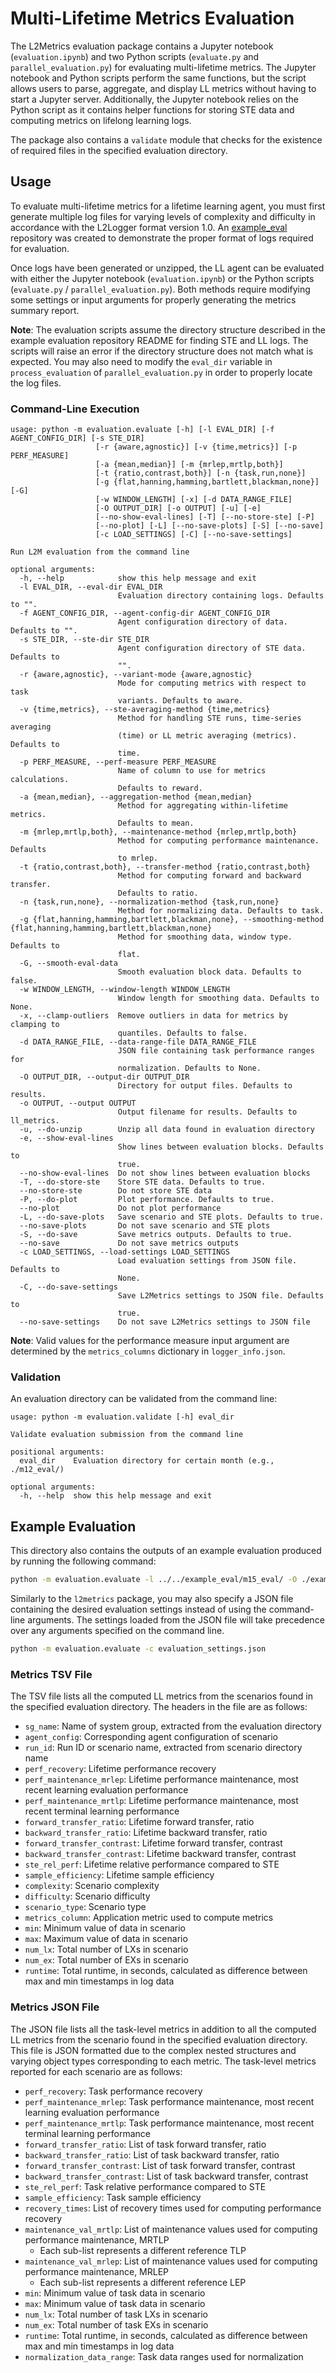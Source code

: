 # Multi-Lifetime Metrics Evaluation

The L2Metrics evaluation package contains a Jupyter notebook (`evaluation.ipynb`) and two Python scripts (`evaluate.py` and `parallel_evaluation.py`) for evaluating multi-lifetime metrics. The Jupyter notebook and Python scripts perform the same functions, but the script allows users to parse, aggregate, and display LL metrics without having to start a Jupyter server. Additionally, the Jupyter notebook relies on the Python script as it contains helper functions for storing STE data and computing metrics on lifelong learning logs.

The package also contains a `validate` module that checks for the existence of required files in the specified evaluation directory.

## Usage

To evaluate multi-lifetime metrics for a lifetime learning agent, you must first generate multiple log files for varying levels of complexity and difficulty in accordance with the L2Logger format version 1.0. An [example_eval](https://github.com/darpa-l2m/example_eval) repository was created to demonstrate the proper format of logs required for evaluation.

Once logs have been generated or unzipped, the LL agent can be evaluated with either the Jupyter notebook (`evaluation.ipynb`) or the Python scripts (`evaluate.py` / `parallel_evaluation.py`). Both methods require modifying some settings or input arguments for properly generating the metrics summary report.

**Note**: The evaluation scripts assume the directory structure described in the example evaluation repository README for finding STE and LL logs. The scripts will raise an error if the directory structure does not match what is expected. You may also need to modify the `eval_dir` variable in `process_evaluation` of `parallel_evaluation.py` in order to properly locate the log files.

### Command-Line Execution

```
usage: python -m evaluation.evaluate [-h] [-l EVAL_DIR] [-f AGENT_CONFIG_DIR] [-s STE_DIR]
                   [-r {aware,agnostic}] [-v {time,metrics}] [-p PERF_MEASURE]
                   [-a {mean,median}] [-m {mrlep,mrtlp,both}]
                   [-t {ratio,contrast,both}] [-n {task,run,none}]
                   [-g {flat,hanning,hamming,bartlett,blackman,none}] [-G]
                   [-w WINDOW_LENGTH] [-x] [-d DATA_RANGE_FILE]
                   [-O OUTPUT_DIR] [-o OUTPUT] [-u] [-e]
                   [--no-show-eval-lines] [-T] [--no-store-ste] [-P]
                   [--no-plot] [-L] [--no-save-plots] [-S] [--no-save]
                   [-c LOAD_SETTINGS] [-C] [--no-save-settings]

Run L2M evaluation from the command line

optional arguments:
  -h, --help            show this help message and exit
  -l EVAL_DIR, --eval-dir EVAL_DIR
                        Evaluation directory containing logs. Defaults to "".
  -f AGENT_CONFIG_DIR, --agent-config-dir AGENT_CONFIG_DIR
                        Agent configuration directory of data. Defaults to "".
  -s STE_DIR, --ste-dir STE_DIR
                        Agent configuration directory of STE data. Defaults to
                        "".
  -r {aware,agnostic}, --variant-mode {aware,agnostic}
                        Mode for computing metrics with respect to task
                        variants. Defaults to aware.
  -v {time,metrics}, --ste-averaging-method {time,metrics}
                        Method for handling STE runs, time-series averaging
                        (time) or LL metric averaging (metrics). Defaults to
                        time.
  -p PERF_MEASURE, --perf-measure PERF_MEASURE
                        Name of column to use for metrics calculations.
                        Defaults to reward.
  -a {mean,median}, --aggregation-method {mean,median}
                        Method for aggregating within-lifetime metrics.
                        Defaults to mean.
  -m {mrlep,mrtlp,both}, --maintenance-method {mrlep,mrtlp,both}
                        Method for computing performance maintenance. Defaults
                        to mrlep.
  -t {ratio,contrast,both}, --transfer-method {ratio,contrast,both}
                        Method for computing forward and backward transfer.
                        Defaults to ratio.
  -n {task,run,none}, --normalization-method {task,run,none}
                        Method for normalizing data. Defaults to task.
  -g {flat,hanning,hamming,bartlett,blackman,none}, --smoothing-method {flat,hanning,hamming,bartlett,blackman,none}
                        Method for smoothing data, window type. Defaults to
                        flat.
  -G, --smooth-eval-data
                        Smooth evaluation block data. Defaults to false.
  -w WINDOW_LENGTH, --window-length WINDOW_LENGTH
                        Window length for smoothing data. Defaults to None.
  -x, --clamp-outliers  Remove outliers in data for metrics by clamping to
                        quantiles. Defaults to false.
  -d DATA_RANGE_FILE, --data-range-file DATA_RANGE_FILE
                        JSON file containing task performance ranges for
                        normalization. Defaults to None.
  -O OUTPUT_DIR, --output-dir OUTPUT_DIR
                        Directory for output files. Defaults to results.
  -o OUTPUT, --output OUTPUT
                        Output filename for results. Defaults to ll_metrics.
  -u, --do-unzip        Unzip all data found in evaluation directory
  -e, --show-eval-lines
                        Show lines between evaluation blocks. Defaults to
                        true.
  --no-show-eval-lines  Do not show lines between evaluation blocks
  -T, --do-store-ste    Store STE data. Defaults to true.
  --no-store-ste        Do not store STE data
  -P, --do-plot         Plot performance. Defaults to true.
  --no-plot             Do not plot performance
  -L, --do-save-plots   Save scenario and STE plots. Defaults to true.
  --no-save-plots       Do not save scenario and STE plots
  -S, --do-save         Save metrics outputs. Defaults to true.
  --no-save             Do not save metrics outputs
  -c LOAD_SETTINGS, --load-settings LOAD_SETTINGS
                        Load evaluation settings from JSON file. Defaults to
                        None.
  -C, --do-save-settings
                        Save L2Metrics settings to JSON file. Defaults to
                        true.
  --no-save-settings    Do not save L2Metrics settings to JSON file
```

**Note**: Valid values for the performance measure input argument are determined by the `metrics_columns` dictionary in `logger_info.json`.

### Validation

An evaluation directory can be validated from the command line:

```
usage: python -m evaluation.validate [-h] eval_dir

Validate evaluation submission from the command line

positional arguments:
  eval_dir    Evaluation directory for certain month (e.g., ./m12_eval/)

optional arguments:
  -h, --help  show this help message and exit
```

## Example Evaluation

This directory also contains the outputs of an example evaluation produced by running the following command:

```bash
python -m evaluation.evaluate -l ../../example_eval/m15_eval/ -O ./example_results/ -o example_metrics -p performance
```

Similarly to the `l2metrics` package, you may also specify a JSON file containing the desired evaluation settings instead of using the command-line arguments. The settings loaded from the JSON file will take precedence over any arguments specified on the command line.

```bash
python -m evaluation.evaluate -c evaluation_settings.json
```

### Metrics TSV File

The TSV file lists all the computed LL metrics from the scenarios found in the specified evaluation directory. The headers in the file are as follows:

- `sg_name`: Name of system group, extracted from the evaluation directory
- `agent_config`: Corresponding agent configuration of scenario
- `run_id`: Run ID or scenario name, extracted from scenario directory name
- `perf_recovery`: Lifetime performance recovery
- `perf_maintenance_mrlep`: Lifetime performance maintenance, most recent learning evaluation performance
- `perf_maintenance_mrtlp`: Lifetime performance maintenance, most recent terminal learning performance
- `forward_transfer_ratio`: Lifetime forward transfer, ratio
- `backward_transfer_ratio`: Lifetime backward transfer, ratio
- `forward_transfer_contrast`: Lifetime forward transfer, contrast
- `backward_transfer_contrast`: Lifetime backward transfer, contrast
- `ste_rel_perf`: Lifetime relative performance compared to STE
- `sample_efficiency`: Lifetime sample efficiency
- `complexity`: Scenario complexity
- `difficulty`: Scenario difficulty
- `scenario_type`: Scenario type
- `metrics_column`: Application metric used to compute metrics
- `min`: Minimum value of data in scenario
- `max`: Maximum value of data in scenario
- `num_lx`: Total number of LXs in scenario
- `num_ex`: Total number of EXs in scenario
- `runtime`: Total runtime, in seconds, calculated as difference between max and min timestamps in log data

### Metrics JSON File

The JSON file lists all the task-level metrics in addition to all the computed LL metrics from the scenario found in the specified evaluation directory. This file is JSON formatted due to the complex nested structures and varying object types corresponding to each metric. The task-level metrics reported for each scenario are as follows:

- `perf_recovery`: Task performance recovery
- `perf_maintenance_mrlep`: Task performance maintenance, most recent learning evaluation performance
- `perf_maintenance_mrtlp`: Task performance maintenance, most recent terminal learning performance
- `forward_transfer_ratio`: List of task forward transfer, ratio
- `backward_transfer_ratio`: List of task backward transfer, ratio
- `forward_transfer_contrast`: List of task forward transfer, contrast
- `backward_transfer_contrast`: List of task backward transfer, contrast
- `ste_rel_perf`: Task relative performance compared to STE
- `sample_efficiency`: Task sample efficiency
- `recovery_times`: List of recovery times used for computing performance recovery
- `maintenance_val_mrtlp`: List of maintenance values used for computing performance maintenance, MRTLP
  - Each sub-list represents a different reference TLP
- `maintenance_val_mrlep`: List of maintenance values used for computing performance maintenance, MRLEP
  - Each sub-list represents a different reference LEP
- `min`: Minimum value of task data in scenario
- `max`: Minimum value of task data in scenario
- `num_lx`: Total number of task LXs in scenario
- `num_ex`: Total number of task EXs in scenario
- `runtime`: Total runtime, in seconds, calculated as difference between max and min timestamps in log data
- `normalization_data_range`: Task data ranges used for normalization
